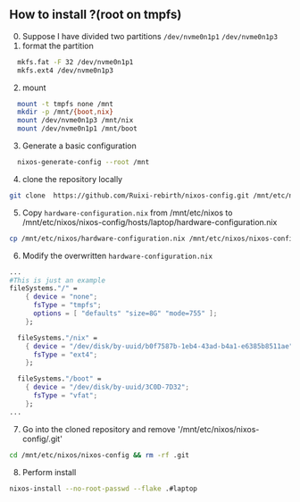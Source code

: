 ## How to install ?(root on tmpfs)
0. Suppose I have divided two partitions `/dev/nvme0n1p1` `/dev/nvme0n1p3`
1. format the partition 
```bash
  mkfs.fat -F 32 /dev/nvme0n1p1 
  mkfs.ext4 /dev/nvme0n1p3
```
2. mount 
```bash
  mount -t tmpfs none /mnt 
  mkdir -p /mnt/{boot,nix}
  mount /dev/nvme0n1p3 /mnt/nix
  mount /dev/nvme0n1p1 /mnt/boot 
```
3. Generate a basic configuration 
```bash
  nixos-generate-config --root /mnt
```
4. clone the repository locally 
```bash
git clone  https://github.com/Ruixi-rebirth/nixos-config.git /mnt/etc/nixos/ 
```
5. Copy `hardware-configuration.nix` from /mnt/etc/nixos to /mnt/etc/nixos/nixos-config/hosts/laptop/hardware-configuration.nix 
```bash 
cp /mnt/etc/nixos/hardware-configuration.nix /mnt/etc/nixos/nixos-config/hosts/laptop/hardware-configuration.nix
```
6. Modify the overwritten `hardware-configuration.nix` 
```nix
...
#This is just an example
fileSystems."/" =
    { device = "none";
      fsType = "tmpfs";
      options = [ "defaults" "size=8G" "mode=755" ];
    };

  fileSystems."/nix" =
    { device = "/dev/disk/by-uuid/b0f7587b-1eb4-43ad-b4a1-e6385b8511ae";
      fsType = "ext4";
    };

  fileSystems."/boot" =
    { device = "/dev/disk/by-uuid/3C0D-7D32";
      fsType = "vfat";
    };
...
```
7. Go into the cloned repository and remove '/mnt/etc/nixos/nixos-config/.git' 
```bash 
cd /mnt/etc/nixos/nixos-config && rm -rf .git
```
8. Perform install
```bash
nixos-install --no-root-passwd --flake .#laptop
```

